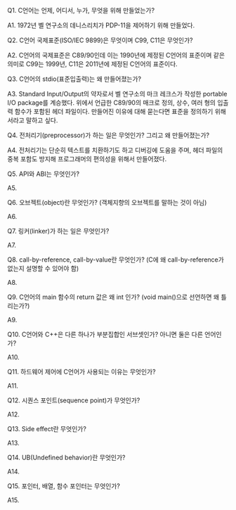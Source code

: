 Q1. C언어는 언제, 어디서, 누가, 무엇을 위해 만들었는가?

A1. 1972년 벨 연구소의 데니스리치가 PDP-11을 제어하기 위해 만들었다.

Q2. C언어 국제표준(ISO/IEC 9899)은 무엇이며 C99, C11은 무엇인가?

A2. C언어의 국제표준은 C89/90인데 이는 1990년에 제정된 C언어의 표준이며 같은 의미로 C99는 1999년, C11은 2011년에 제정된 C언어의 표준이다.

Q3. C언어의 stdio(표준입출력)는 왜 만들어졌는가?

A3. Standard Input/Output의 약자로서 벨 연구소의 마크 레크스가 작성한 portable I/O package를 계승했다. 
위에서 언급한 C89/90의 매크로 정의, 상수, 여러 형의 입출력 함수가 포함된 헤더 파일이다. 만들어진 이유에 대해 묻는다면 표준을 정의하기 위해서라고 말하고 싶다. 

Q4. 전처리기(preprocessor)가 하는 일은 무엇인가? 그리고 왜 만들어졌는가?

A4. 전처리기는 단순히 텍스트를 치환하기도 하고 디버깅에 도움을 주며, 헤더 파일의 중복 포함도 방지해 프로그래머의 편의성을 위해서 만들어졌다. 

Q5. API와 ABI는 무엇인가?

A5. 

Q6. 오브젝트(object)란 무엇인가? (객체지향의 오브젝트를 말하는 것이 아님)

A6. 

Q7. 링커(linker)가 하는 일은 무엇인가?

A7.

Q8. call-by-reference, call-by-value란 무엇인가? (C에 왜 call-by-reference가 없는지 설명할 수 있어야 함)

A8. 

Q9. C언어의 main 함수의 return 값은 왜 int 인가? (void main()으로 선언하면 왜 틀리는가?)

A9. 

Q10. C언어와 C++은 다른 하나가 부분집합인 서브셋인가? 아니면 둘은 다른 언어인가?

A10. 

Q11. 하드웨어 제어에 C언어가 사용되는 이유는 무엇인가?

A11. 

Q12. 시퀀스 포인트(sequence point)가 무엇인가?

A12.

Q13. Side effect란 무엇인가?

A13.

Q14. UB(Undefined behavior)란 무엇인가?

A14. 

Q15. 포인터, 배열, 함수 포인터는 무엇인가?

A15. 

